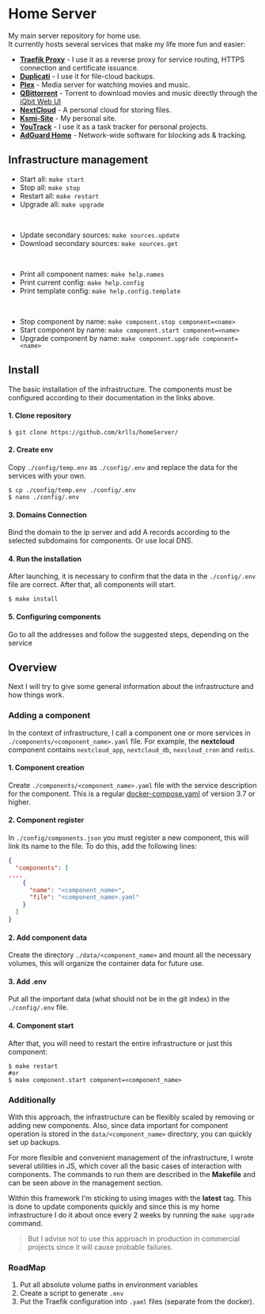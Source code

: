 # Home Server
My main server repository for home use.<br>
It currently hosts several services that make my life more fun and easier:

- **[Traefik Proxy](https://traefik.io/traefik/ "Traefik proxy")** - I use it as a reverse proxy for service routing, HTTPS connection and certificate issuance.
- **[Duplicati](https://www.duplicati.com/ "Duplicati")** - I use it for file-cloud backups.
- **[Plex](https://www.plex.tv/ "Plex")** - Media server for watching movies and music.
- **[QBittorrent](https://www.qbittorrent.org/ "QBittorrent")** - Torrent to download movies and music directly through the [iQbit Web UI](https://github.com/ntoporcov/iQbit "iQbit")
- **[NextCloud](https://nextcloud.com/ "NextCloud")** - A personal cloud for storing files.
- **[Ksmi-Site](http://ksmi.me "Ksmi-Site")** - My personal site.
- **[YouTrack](https://www.jetbrains.com/youtrack/ "YouTrack")** - I use it as a task tracker for personal projects.
- **[AdGuard Home](https://adguard.com/adguard-home/overview.html "AdGuard Home")** - Network-wide software for blocking ads & tracking.

## Infrastructure management

- Start all: `make start`
- Stop all: `make stop`
- Restart all: `make restart`
- Upgrade all: `make upgrade`

<br>

- Update secondary sources: `make sources.update`
- Download secondary sources: `make sources.get`

<br>

- Print all component names: `make help.names`
- Print current config: `make help.config`
- Print template config: `make help.config.template`

<br>

- Stop component by name: `make component.stop component=<name>`
- Start component by name: `make component.start component=<name>`
- Upgrade component by name: `make component.upgrade component=<name>`

## Install
The basic installation of the infrastructure. The components must be configured according to their documentation in the links above.

#### 1. Clone repository
```shell
$ git clone https://github.com/krlls/homeServer/
```
#### 2. Create env
Copy `./config/temp.env` as `./config/.env` and replace the data for the services with your own.

```shell
$ cp ./config/temp.env ./config/.env
$ nano ./config/.env
```
#### 3. Domains Connection
Bind the domain to the ip server and add A records according to the selected subdomains for components. Or use local DNS.

#### 4. Run the installation
After launching, it is necessary to confirm that the data in the `./config/.env` file are correct. After that, all components will start.
```shell
$ make install
```

#### 5. Configuring components
Go to all the addresses and follow the suggested steps, depending on the service

## Overview
Next I will try to give some general information about the infrastructure and how things work.

### Adding a component
In the context of infrastructure, I call a component one or more services in `./components/<component_name>.yaml` file. For example, the **nextcloud** component contains `nextcloud_app`, `nextcloud_db`, `nexcloud_cron` and `redis`.

#### 1. Component creation
Create `./components/<component_name>.yaml` file with the service description for the component. This is a regular [docker-compose.yaml](https://docs.docker.com/compose/ "docker-compose.yaml") of version 3.7 or higher.

#### 2. Component  register
In `./сonfig/components.json` you must register a new component, this will link its name to the file. To do this, add the following lines:
```json
{
  "components": [
....
    {
      "name": "<component_name>",
      "file": "<component_name>.yaml"
    }
  ]
}
```

#### 2. Add component data
Create the directory `./data/<component_name>` and mount all the necessary volumes, this will organize the container data for future use.

#### 3. Add .env
Put all the important data (what should not be in the git index) in the `./config/.env` file.

#### 4. Component  start
After that, you will need to restart the entire infrastructure or just this component:
```shell
$ make restart 
#or 
$ make component.start component=<component_name> 
```

### Additionally
With this approach, the infrastructure can be flexibly scaled by removing or adding new components. Also, since data important for component operation is stored in the `data/<component_name>` directory, you can quickly set up backups.

For more flexible and convenient management of the infrastructure, I wrote several utilities in JS, which cover all the basic cases of interaction with components. The commands to run them are described in the **Makefile** and can be seen above in the management section.

Within this framework I'm sticking to using images with the **latest** tag. This is done to update components quickly and since this is my home infrastructure I do it about once every 2 weeks by running the `make upgrade` command.

> But I advise not to use this approach in production in commercial projects since it will cause probable failures.

### RoadMap
1. Put all absolute volume paths in environment variables
2. Create a script to generate `.env`
3. Put the Traefik configuration into `.yaml` files (separate from the docker).


